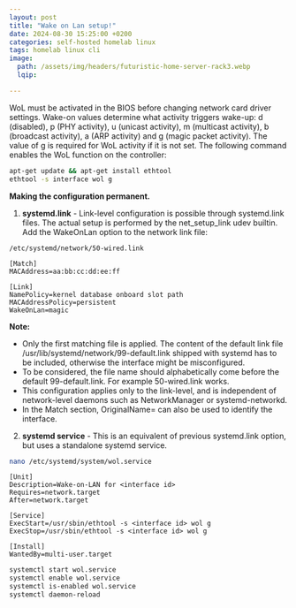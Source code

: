 ```yaml
---
layout: post
title: "Wake on Lan setup!"
date: 2024-08-30 15:25:00 +0200
categories: self-hosted homelab linux
tags: homelab linux cli
image:
  path: /assets/img/headers/futuristic-home-server-rack3.webp
  lqip: 

---
```


WoL must be activated in the BIOS before changing network card driver settings. Wake-on values determine what activity triggers wake-up: d (disabled), p (PHY activity), u (unicast activity), m (multicast activity), b (broadcast activity), a (ARP activity) and g (magic packet activity). The value of g is required for WoL activity if it is not set. The following command enables the WoL function on the controller:

```sh
apt-get update && apt-get install ethtool
ethtool -s interface wol g
```

**Making the configuration permanent.**

1. **systemd.link** - Link-level configuration is possible through systemd.link files. The actual setup is performed by the net_setup_link udev builtin. Add the WakeOnLan option to the network link file:

```
/etc/systemd/network/50-wired.link

[Match]
MACAddress=aa:bb:cc:dd:ee:ff

[Link]
NamePolicy=kernel database onboard slot path
MACAddressPolicy=persistent
WakeOnLan=magic
```

**Note:**
- Only the first matching file is applied. The content of the default link file /usr/lib/systemd/network/99-default.link shipped with systemd has to be included, otherwise the interface might be misconfigured.
- To be considered, the file name should alphabetically come before the default 99-default.link. For example 50-wired.link works.
- This configuration applies only to the link-level, and is independent of network-level daemons such as NetworkManager or systemd-networkd.
- In the Match section, OriginalName= can also be used to identify the interface.
 
2. **systemd service** - This is an equivalent of previous systemd.link option, but uses a standalone systemd service.

```sh
nano /etc/systemd/system/wol.service
```

```
[Unit]
Description=Wake-on-LAN for <interface id>
Requires=network.target
After=network.target

[Service]
ExecStart=/usr/sbin/ethtool -s <interface id> wol g
ExecStop=/usr/sbin/ethtool -s <interface id> wol g
 
[Install]
WantedBy=multi-user.target
```

```sh
systemctl start wol.service
systemctl enable wol.service
systemctl is-enabled wol.service
systemctl daemon-reload
```